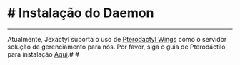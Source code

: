 # # Instalação do Daemon

***

Atualmente, Jexactyl suporta o uso de [Pterodactyl Wings](https://github.com/pterodactyl/wings) como o servidor
solução de gerenciamento para nós. Por favor, siga o guia de Pterodáctilo para instalação [Aqui](https://pterodactyl.io/wings/1.0/installing.html).# # 
